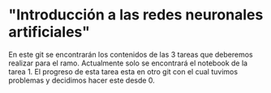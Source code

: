 # "Introducción a las redes neuronales artificiales"

En este git se encontrarán los contenidos de las 3 tareas que deberemos realizar para el ramo.
Actualmente solo se encontrará el notebook de la tarea 1. El progreso de esta tarea esta en otro git con el
cual tuvimos problemas y decidimos hacer este desde 0.
